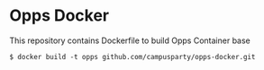 Opps Docker
================

This repository contains Dockerfile to build Opps Container base

	$ docker build -t opps github.com/campusparty/opps-docker.git


